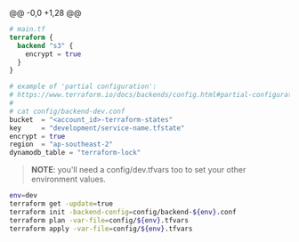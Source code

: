 @@ -0,0 +1,28 @@
 ```terraform
 # main.tf
 terraform {
   backend "s3" {
     encrypt = true
   }
 }
 
 # example of 'partial configuration':
 # https://www.terraform.io/docs/backends/config.html#partial-configuration
 #
 # cat config/backend-dev.conf
 bucket  = "<account_id>-terraform-states"
 key     = "development/service-name.tfstate"
 encrypt = true
 region  = "ap-southeast-2"
 dynamodb_table = "terraform-lock"
 ```
 
 > **NOTE**: you'll need a config/dev.tfvars too to set your other environment values.
 
 ```bash
 env=dev
 terraform get -update=true
 terraform init -backend-config=config/backend-${env}.conf
 terraform plan -var-file=config/${env}.tfvars
 terraform apply -var-file=config/${env}.tfvars
 ```
